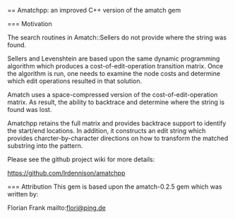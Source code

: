 == Amatchpp: an improved C++ version of the amatch gem

=== Motivation

The search routines in Amatch::Sellers do not provide where the string
was found.

Sellers and Levenshtein are based upon the same dynamic programming
algorithm which produces a cost-of-edit-operation transition matrix.
Once the algorithm is run, one needs to examine the node costs and
determine which edit operations resulted in that solution.

Amatch uses a space-compressed version of the cost-of-edit-operation
matrix.  As result, the ability to backtrace and determine where the
string is found was lost.

Amatchpp retains the full matrix and provides backtrace support to
identify the start/end locations.  In addition, it constructs an edit
string which provides charcter-by-character directions on how to
transform the matched substring into the pattern.

Please see the github project wiki for more details:

https://github.com/lrdennison/amatchpp

=== Attribution
This gem is based upon the amatch-0.2.5 gem which was written by:

Florian Frank mailto:flori@ping.de

